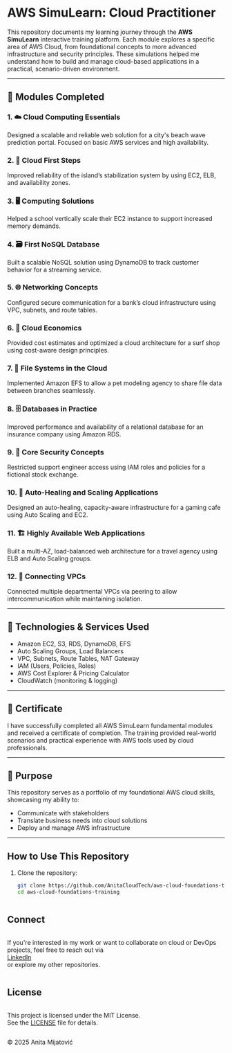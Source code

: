 # AWS SimuLearn: Cloud Practitioner

This repository documents my learning journey through the **AWS SimuLearn** interactive training platform. Each module explores a specific area of AWS Cloud, from foundational concepts to more advanced infrastructure and security principles. These simulations helped me understand how to build and manage cloud-based applications in a practical, scenario-driven environment.

---
## 📘 Modules Completed 

### 1. ☁️ Cloud Computing Essentials
Designed a scalable and reliable web solution for a city's beach wave prediction portal. Focused on basic AWS services and high availability.

### 2. 🚀 Cloud First Steps
Improved reliability of the island’s stabilization system by using EC2, ELB, and availability zones.

### 3. 🖥️ Computing Solutions
Helped a school vertically scale their EC2 instance to support increased memory demands.

### 4. 🗃️ First NoSQL Database
Built a scalable NoSQL solution using DynamoDB to track customer behavior for a streaming service.

### 5. 🌐 Networking Concepts
Configured secure communication for a bank’s cloud infrastructure using VPC, subnets, and route tables.

### 6. 💸 Cloud Economics
Provided cost estimates and optimized a cloud architecture for a surf shop using cost-aware design principles.

### 7. 📁 File Systems in the Cloud
Implemented Amazon EFS to allow a pet modeling agency to share file data between branches seamlessly.

### 8. 🗄️ Databases in Practice
Improved performance and availability of a relational database for an insurance company using Amazon RDS.

### 9. 🔐 Core Security Concepts
Restricted support engineer access using IAM roles and policies for a fictional stock exchange.

### 10. 🔄 Auto-Healing and Scaling Applications
Designed an auto-healing, capacity-aware infrastructure for a gaming cafe using Auto Scaling and EC2.

### 11. 🏗️ Highly Available Web Applications
Built a multi-AZ, load-balanced web architecture for a travel agency using ELB and Auto Scaling groups.

### 12. 🔁 Connecting VPCs
Connected multiple departmental VPCs via peering to allow intercommunication while maintaining isolation.

---

## 🧰 Technologies & Services Used

- Amazon EC2, S3, RDS, DynamoDB, EFS
- Auto Scaling Groups, Load Balancers
- VPC, Subnets, Route Tables, NAT Gateway
- IAM (Users, Policies, Roles)
- AWS Cost Explorer & Pricing Calculator
- CloudWatch (monitoring & logging)

---

## 📄 Certificate

I have successfully completed all AWS SimuLearn fundamental modules and received a certificate of completion. The training provided real-world scenarios and practical experience with AWS tools used by cloud professionals.


---

## 🎯 Purpose

This repository serves as a portfolio of my foundational AWS cloud skills, showcasing my ability to:
- Communicate with stakeholders
- Translate business needs into cloud solutions
- Deploy and manage AWS infrastructure

---
## How to Use This Repository

1. Clone the repository:  
   ```bash
   git clone https://github.com/AnitaCloudTech/aws-cloud-foundations-training.git
   cd aws-cloud-foundations-training
  ```
```
## Connect
```

```
If you're interested in my work or want to collaborate on cloud or DevOps projects, feel free to reach out via  
[LinkedIn](https://www.linkedin.com/in/anita-mijatović-285a72283)  
or explore my other repositories.
```

```
## License
```

```
This project is licensed under the MIT License.  
See the [LICENSE](./LICENSE) file for details.
```
```
© 2025 Anita Mijatović
```

